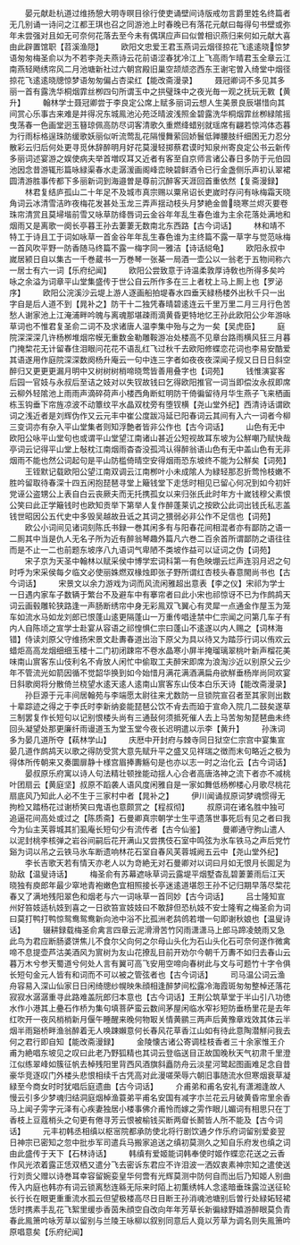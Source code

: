 <!-- { "loadSidebar": true } -->
　　晏元献赴杭道过维扬憩大明寺暝目徐行使吏诵壁间诗版戒勿言爵里姓名终篇者无几别诵一诗问之江都王琪也召之同游池上时春晚已有落花元献曰每得句书壁或弥年未尝强对且如无可奈何花落去至今未有偶琪应声曰似曽相识燕归来何如元献大喜由此辟置馆职【苕溪渔隠】
　　欧阳文忠爱王君玉燕词云烟径掠花飞逺逺晓惊梦语匆匆梅圣俞以为不若李尧夫燕诗云花前语涩春犹冷江上飞高雨乍晴君玉全章云江南燕轻飏绣帘风二月池塘新社过六朝宫殿旧巢空颉颃恣西东王谢宅曽入绮堂中烟径掠花飞逺逺晓牕惊梦语匆匆偏占杏梁红【能改斋漫录】
　　聂冠卿词不多见其多丽一首有露洗华桐烟霏丝栁四句所谓玉中之拱璧珠中之夜光毎一观之抚玩无斁【黄升】
　　翰林学士聂冠卿尝于李良定公席上赋多丽词云想人生美景良辰堪惜向其间赏心乐事古来难是并得况东城鳯池沁苑泛晴波浅照金碧露洗华桐烟霏丝栁緑隂摇曳荡春一色画堂迥玉簮琼佩高防尽词客清歌久重燃绛蜡别就瑶席有翩若惊鸿体态暮为行雨标格逞珠防缓歌妖丽似听流莺乱花隔慢舞萦回娇鬟低亸腰肢纤细困无力忍分散彩云归后何处更寻觅休辞醉明月好花莫漫轻掷蔡君谟时知泉州寄良定公书云新传多丽词述宴游之娱使病夫举首増叹耳又近者有客至自京师言诸公春日多防于元伯园池因念昔游辄形篇咏緑渠春水走潺湲画阁峰峦映碧鲜酒令已行金盏侧乐声初认翠裙圆清游胜事传都下多丽新词到海邉曽是尊前沉醉客天涯回首重依然【复斋漫録】
　　林君复结庐孤山二十年足不及城市真宗赐以粟帛诏长吏嵗时存问有咏梅霜天晓角词云冰清雪洁昨夜梅花发甚处玉龙三弄声揺动枝头月梦絶金兽晓寒兰烬灭要卷珠帘清赏且莫埽堦前雪又咏草防绛唇词云金谷年年乱生春色谁为主余花落处满地和烟雨又是离歌一阕长亭暮王孙去萋萋无数南北东西路【古今词话】
　　林和靖不特工于诗且工于词如咏草一首金谷年年乱生春色谁为主终篇不露一草字与觉范咏梅一首风吹平野一防香随马终篇不露一梅字同一雅洁【诗话縂龟】
　　欧阳永叔中嵗居颍日自以集古一千巻蔵书一万巻琴一张棊一局酒一壶公以一翁老于五物间称六一居士有六一词【乐府纪闻】
　　欧阳公尝致意于诗温柔敦厚诗敎也所得多矣吟咏之余溢为词章平山堂集盛传于世公自云所作多在三上者枕上马上厠上也【罗泌序】
　　欧阳公浣溪沙云堤上游人逐画船拍堤春水四垂天緑杨楼外出秋千只一出字自是后人道不到【晁补之】防干十二独凭春晴碧逺连云千里万里二月三月行色苦愁人谢家池上江淹浦畔吟魄与离魂那堪疎雨滴黄昏更特地忆王孙此欧阳公少年游咏草词也不惟君复圣俞二词不及求诸唐人温李集中殆与之为一矣【吴虎臣】
　　庭院深深深几许杨栁堆烟帘幙无重数金勒雕鞍游冶处楼高不见章台路雨横风狂三月暮门掩棃花无计留春住泪眼问花花不语乱红飞过秋千去欧阳修蝶恋花词也李易安酷爱其语遂用作庭院深深数阕杨升庵云一句中连三字者如夜夜夜深闻子规又日日日斜空醉归又更更更漏月明中又树树树梢啼晓莺皆善用叠字也【词苑】
　　钱惟演宴客后园一官妓与永叔后至诘之妓对以失钗故钱曰乞得欧阳推官一词当即偿汝永叔即席云柳外轻隂池上雨雨声滴碎荷声小楼西角断虹明防干倚徧留待月华生燕子飞来栖画栋玉钩垂下帘旌凉波不动簟纹平水晶双枕旁有堕钗横【尧山堂外纪】西清诗话谓欧词之浅近者是刘辉伪作又云元丰中崔公度跋冯延已阳春词云其间有入六一词者今柳三变词亦有杂入平山堂集者则知浮艶者皆非公作也【古今词话】
　　山色有无中欧阳公咏平山堂句也或谓平山堂望江南诸山甚近公短视故耳东坡为公觧嘲乃赋快哉亭词云记得平山堂上敧枕江南烟雨杳杳没孤鸿认得醉翁语山色有无中盖山色有无非烟雨不能也然公词起句是平山防槛倚晴空安得烟雨恐东坡终不能为公觧矣【词苑】
　　王铚默记载欧阳公望江南双调云江南栁叶小未成隂人为緑轻那忍折莺怜枝嫩不胜吟留取待春深十四五闲抱琵琶寻堂上簸钱堂下走恁时相见已留心何况到如今初奸党诬公盗甥公上表自白云丧厥夫而无托携孤女以来归张氏此时年方十嵗钱穆父素恨公笑曰此正学簸钱时也欧知贡举下第举人复作醉蓬莱讥之按欧公此词出钱氏私志盖钱世昭因公五代史中多毁吴越故丑诋之其词之猥弱必非公作不足信也【词苑】
　　欧公小词间见诸词刻陈氏书録一巻其闲多有与阳春花间相混者亦有鄙防之语一二厠其中当是仇人无名子所为近有醉翁琴趣外篇凡六巻二百余首所谓鄙防之语往往而是不止一二也前题东坡序八九语词气卑陋不类坡作益可以证词之伪【词苑】
　　宋子京为天圣中翰林以赋采侯中博学宏词科第一有色映堋云烂声连羽月迟之句时呼为宋采侯每夕临文必使丽姝燃双椽烛即张子野所谓红杏枝头春意閙尚书也【古今词话】
　　宋景文以余力游戏为词而风流闲雅超出意表【李之仪】宋祁为学士一日遇内家车子数辆于繁台不及避车中有搴帘者曰此小宋也祁惊讶不已为作鹧鸪天词云画毂雕轮狭路逢一声肠断绣帘中身无彩鳯双飞翼心有灵犀一点通金作屋玉为笼车如流水马如龙刘郎已恨蓬山逺更隔蓬山一万重传唱逹禁中仁宗闻之问第几车子有内人自陈顷之宣学士赴宴从容语之祁惶惧仁宗曰蓬山不逺遂以内人赐之【词林海错】侍读刘原父守维扬宋景文赴夀春道出治下原父为具以待又为踏莎行词以侑欢云蜡炬高高龙烟细细玉楼十二门初闭踈帘不卷水晶寒小屏半掩瑠璃翠桃叶新声榴花美味南山賔客东山伎利名不肻放人闲忙中偷取工夫醉宋即席为浪淘沙近以别原父云少年不管流光如箭因循不觉韶华换到如今始惜月满花满酒满扁舟欲觧垂杨岸尚同欢宴日斜歌阕将分散倚兰桡望水逺天逺人逺南山賔客东山伎本白乐天诗【能改斋漫录】
　　孙巨源于元丰间居翰苑与李端愿太尉往来尤数防一旦锁院宣召者至其家则出数十辈踪迹之得之于李氏时李新纳妾能琵琶公饮不肻去而廹于宣命入院几二鼓矣遂草三制罢复作长短句以记别恨楼头尚有三通鼔何须抵死催人去上马苦匆匆琵琶曲未终回头凝望处那更廉纤雨谩道玉为堂玉堂今夜长迟明遣以示李【黄升】
　　孙洙词多为晏几道所夺【萟林学山】
　　庆厯中开封府与棘寺同日狱空仁宗宫中宴集宣晏几道作鹧鸪天以歌之得防受赏大意先赋升平之盛又见祥瑞之徴而末句略近之极为得体所传朝来又奏圜扉静十様宫眉捧夀觞句是也亦以志一时之治化云【古今词话】
　　晏叔原乐府寓以诗人句法精壮顿挫能动揺人心合者高唐洛神之流下者亦不减桃叶团扇云【黄庭坚】叔原不蹈袭人语风度闲雅自是一家如舞低杨栁楼心月歌尽桃花扇底风乃知此人必不生于三家村中者【晁补之】
　　伊川闻诵叔原词梦魂惯得无拘检又踏杨花过谢桥笑曰鬼语也意颇赏之【程叔彻】
　　叔原词在诸名胜中独可追逼花间高处或过之【陈质斋】石曼卿真宗朝学士生平遗落世事死后有见之者曰我今为仙主芙蓉城其扪虱庵长短句少有流传者【古今仙鉴】
　　曼卿通守胊山遣人以泥封桃李核弹之岩谷间嗣后花开满山又尝携伎石室中鸣弦为氷车铁马之声后党竹谿为词以吊之云铁马氷车断遗响林花石室自春风芙蓉城阙五云中【尧山堂外纪】
　　李长吉歌天若有情天亦老人以为竒絶无对石曼卿对以词曰月如无恨月长圎足为勍敌【温叟诗话】
　　梅圣俞有苏幕遮咏草词云露堤平烟墅杳乱碧萋萋雨后江天晓独有庾郎年最少窣地青袍嫩色宜相照接长亭迷逺道堪怨王孙不记归期早落尽棃花春又了满地残阳翠色和烟老与六一词咏草一首同妙【古今词话】
　　吕士隆知宣州好笞妓适杭妓到喜之一日欲笞宣妓妓曰不敢辞但恐杭妓不安士隆宥之梅圣俞为词曰莫打鸭打鸭惊鸳鸯鸳鸯新向池中浴不比孤洲老鸹鸧若増一句即谢秋娘也【温叟诗话】
　　辍耕録载梅圣俞禽言四章云泥滑滑苦竹冈雨潇潇马上郎马蹄凌兢雨又急此鸟为君应断肠婆饼焦儿不食尔父向何之尔母山头化为石山头化石可奈何遂作微禽啼不息提壶芦沽美酒风为賔树为友山花撩乱目前开劝尔今朝千万夀不如归去春山云暮万木兮参天蜀道兮何处人言有翼可高飞安用空啼向春树此与文与可题竹十字令俱长短句金元人皆有和词而不可以被之管弦者也【古今词话】
　　司马温公词云渔舟容易入深山仙家日日闲绮牕纱幌映朱顔相逢醉梦间松露冷海霞斑匆匆整棹还落花寂寂水潺潺重寻此路难盖阮郎归本意也【古今词话】王荆公筑草堂于半山引八功徳水作小港其上疉石作桥为集句填菩萨蛮云数间茅屋闲临水窄衫短防垂杨里花是去年红吹开一夜风梢梢新月偃午睡醒来晚何物冣关情黄鹂三两声后黄豫章戏效其体云半烟半雨谿桥畔渔翁醉着无人唤踈嬾意何长春风花草香江山如有待此意陶潜觧问我去何之君行即自知【能改斋漫録】
　　金陵懐古诸公寄调桂枝香者三十余家惟王介甫为絶唱东坡见之叹曰此老乃野狐精也其词云登临送目正故国晚秋天气初肃千里澄江似练翠峰如簇征帆去棹残阳里背西风酒旗斜矗防舟云淡星河鹭起图画难足念自昔豪华竞逐叹门外楼头悲恨相续千古凭高对此漫嗟荣辱六朝旧事随流水但寒烟衰草凝緑至今商女时时犹唱后庭遗曲【古今词话】
　　介甫弟和甫名安礼有潇湘逢故人慢云引多少梦魂归结洞庭烟棹渔蓑弟平甫名安国有减字朩兰花云月破黄昏帘里余香马上闻子雱字元泽有心疾妻独居小楼事佛介甫怜而嫁之雱作眼儿媚词有相思只在丁香枝上豆蔻梢头之句更有倦寻芳云恨被榆钱买断两睂长鬭皆人所不能及【古今词话】
　　元丰初韩丞相缜以枢宻院都承防使北将行剧饮通夕作乐府词留别爱妾翌日神宗已密知之忽中批歩军司遣兵马搬家追送之缜初莫测久之知自乐府发也缜之词由此盛传于天下【石林诗话】
　　韩缜有爱姬能词韩奉使时姬作蝶恋花送之云香作风光浓着露正恁双栖又遣分飞去密诉东君应不许泪波一洒奴衷素神宗知之遣使送行刘贡父赠以诗巻耳幸容留婉娈皇华何啻有光辉莫测中防何自而出后乃知姬人别曲传入内庭也韩亦有词云锁离愁连緜无际来时陌上初薫绣帏人念逺暗垂珠露泣送征轮长行长在眼更重重流水孤云但望极楼高尽日目断王孙消魂池塘别后曽行处緑妬轻裙恁时携素手乱花飞絮里缓歩香茵朱顔空自改向年年芳草长新徧緑野嬉游醉眼莫负青春此鳯箫吟咏芳草以留别与兰陵王咏柳以叙别同意后人竟以芳草为调名则失鳯箫吟原唱意矣【乐府纪闻】
